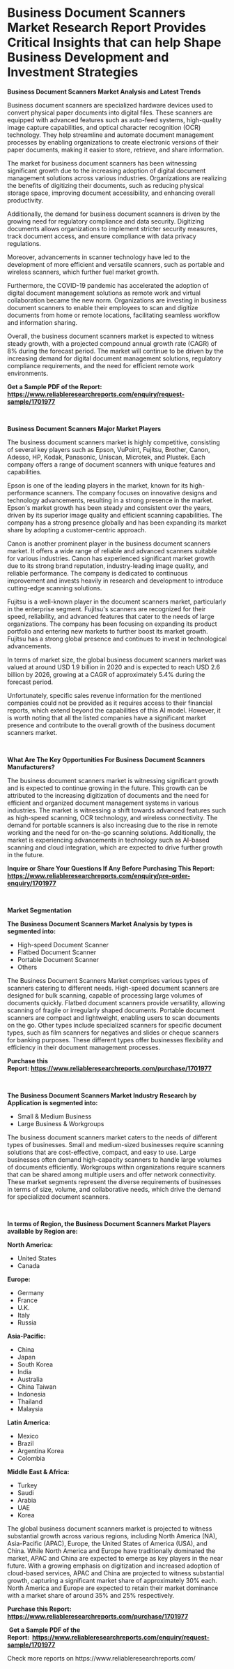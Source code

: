 <p><h1>Business Document Scanners Market Research Report Provides Critical Insights that can help Shape Business Development and Investment Strategies</h1></p><p><strong>Business Document Scanners Market Analysis and Latest Trends</strong></p>
<p><p>Business document scanners are specialized hardware devices used to convert physical paper documents into digital files. These scanners are equipped with advanced features such as auto-feed systems, high-quality image capture capabilities, and optical character recognition (OCR) technology. They help streamline and automate document management processes by enabling organizations to create electronic versions of their paper documents, making it easier to store, retrieve, and share information.</p><p>The market for business document scanners has been witnessing significant growth due to the increasing adoption of digital document management solutions across various industries. Organizations are realizing the benefits of digitizing their documents, such as reducing physical storage space, improving document accessibility, and enhancing overall productivity.</p><p>Additionally, the demand for business document scanners is driven by the growing need for regulatory compliance and data security. Digitizing documents allows organizations to implement stricter security measures, track document access, and ensure compliance with data privacy regulations.</p><p>Moreover, advancements in scanner technology have led to the development of more efficient and versatile scanners, such as portable and wireless scanners, which further fuel market growth.</p><p>Furthermore, the COVID-19 pandemic has accelerated the adoption of digital document management solutions as remote work and virtual collaboration became the new norm. Organizations are investing in business document scanners to enable their employees to scan and digitize documents from home or remote locations, facilitating seamless workflow and information sharing.</p><p>Overall, the business document scanners market is expected to witness steady growth, with a projected compound annual growth rate (CAGR) of 8% during the forecast period. The market will continue to be driven by the increasing demand for digital document management solutions, regulatory compliance requirements, and the need for efficient remote work environments.</p></p>
<p><strong>Get a Sample PDF of the Report:&nbsp; <a href="https://www.reliableresearchreports.com/enquiry/request-sample/1701977">https://www.reliableresearchreports.com/enquiry/request-sample/1701977</a></strong></p>
<p>&nbsp;</p>
<p><strong>Business Document Scanners Major Market Players</strong></p>
<p><p>The business document scanners market is highly competitive, consisting of several key players such as Epson, VuPoint, Fujitsu, Brother, Canon, Adesso, HP, Kodak, Panasonic, Uniscan, Microtek, and Plustek. Each company offers a range of document scanners with unique features and capabilities.</p><p>Epson is one of the leading players in the market, known for its high-performance scanners. The company focuses on innovative designs and technology advancements, resulting in a strong presence in the market. Epson's market growth has been steady and consistent over the years, driven by its superior image quality and efficient scanning capabilities. The company has a strong presence globally and has been expanding its market share by adopting a customer-centric approach.</p><p>Canon is another prominent player in the business document scanners market. It offers a wide range of reliable and advanced scanners suitable for various industries. Canon has experienced significant market growth due to its strong brand reputation, industry-leading image quality, and reliable performance. The company is dedicated to continuous improvement and invests heavily in research and development to introduce cutting-edge scanning solutions.</p><p>Fujitsu is a well-known player in the document scanners market, particularly in the enterprise segment. Fujitsu's scanners are recognized for their speed, reliability, and advanced features that cater to the needs of large organizations. The company has been focusing on expanding its product portfolio and entering new markets to further boost its market growth. Fujitsu has a strong global presence and continues to invest in technological advancements.</p><p>In terms of market size, the global business document scanners market was valued at around USD 1.9 billion in 2020 and is expected to reach USD 2.6 billion by 2026, growing at a CAGR of approximately 5.4% during the forecast period.</p><p>Unfortunately, specific sales revenue information for the mentioned companies could not be provided as it requires access to their financial reports, which extend beyond the capabilities of this AI model. However, it is worth noting that all the listed companies have a significant market presence and contribute to the overall growth of the business document scanners market.</p></p>
<p>&nbsp;</p>
<p><strong>What Are The Key Opportunities For Business Document Scanners Manufacturers?</strong></p>
<p><p>The business document scanners market is witnessing significant growth and is expected to continue growing in the future. This growth can be attributed to the increasing digitization of documents and the need for efficient and organized document management systems in various industries. The market is witnessing a shift towards advanced features such as high-speed scanning, OCR technology, and wireless connectivity. The demand for portable scanners is also increasing due to the rise in remote working and the need for on-the-go scanning solutions. Additionally, the market is experiencing advancements in technology such as AI-based scanning and cloud integration, which are expected to drive further growth in the future.</p></p>
<p><strong>Inquire or Share Your Questions If Any Before Purchasing This Report: <a href="https://www.reliableresearchreports.com/enquiry/pre-order-enquiry/1701977">https://www.reliableresearchreports.com/enquiry/pre-order-enquiry/1701977</a></strong></p>
<p>&nbsp;</p>
<p><strong>Market Segmentation</strong></p>
<p><strong>The Business Document Scanners Market Analysis by types is segmented into:</strong></p>
<p><ul><li>High-speed Document Scanner</li><li>Flatbed Document Scanner</li><li>Portable Document Scanner</li><li>Others</li></ul></p>
<p><p>The Business Document Scanners Market comprises various types of scanners catering to different needs. High-speed document scanners are designed for bulk scanning, capable of processing large volumes of documents quickly. Flatbed document scanners provide versatility, allowing scanning of fragile or irregularly shaped documents. Portable document scanners are compact and lightweight, enabling users to scan documents on the go. Other types include specialized scanners for specific document types, such as film scanners for negatives and slides or cheque scanners for banking purposes. These different types offer businesses flexibility and efficiency in their document management processes.</p></p>
<p><strong>Purchase this Report:&nbsp;<a href="https://www.reliableresearchreports.com/purchase/1701977">https://www.reliableresearchreports.com/purchase/1701977</a></strong></p>
<p>&nbsp;</p>
<p><strong>The Business Document Scanners Market Industry Research by Application is segmented into:</strong></p>
<p><ul><li>Small & Medium Business</li><li>Large Business & Workgroups</li></ul></p>
<p><p>The business document scanners market caters to the needs of different types of businesses. Small and medium-sized businesses require scanning solutions that are cost-effective, compact, and easy to use. Large businesses often demand high-capacity scanners to handle large volumes of documents efficiently. Workgroups within organizations require scanners that can be shared among multiple users and offer network connectivity. These market segments represent the diverse requirements of businesses in terms of size, volume, and collaborative needs, which drive the demand for specialized document scanners.</p></p>
<p>&nbsp;</p>
<p><strong>In terms of Region, the Business Document Scanners Market Players available by Region are:</strong></p>
<p>
    <p> <strong> North America: </strong>
        <ul>
            <li>United States</li>
            <li>Canada</li>
        </ul>
        </p> 
    <p> <strong> Europe: </strong>
        <ul>
            <li>Germany</li>
            <li>France</li>
            <li>U.K.</li>
            <li>Italy</li>
            <li>Russia</li>
        </ul>
        </p> 
    <p> <strong> Asia-Pacific: </strong>
        <ul>
            <li>China</li>
            <li>Japan</li>
            <li>South Korea</li>
            <li>India</li>
            <li>Australia</li>
            <li>China Taiwan</li>
            <li>Indonesia</li>
            <li>Thailand</li>
            <li>Malaysia</li>
        </ul>
        </p> 
    <p> <strong> Latin America: </strong>
        <ul>
            <li>Mexico</li>
            <li>Brazil</li>
            <li>Argentina Korea</li>
            <li>Colombia</li>
        </ul>
        </p> 
    <p> <strong> Middle East & Africa: </strong>
        <ul>
            <li>Turkey</li>
            <li>Saudi</li>
            <li>Arabia</li>
            <li>UAE</li>
            <li>Korea</li>
        </ul>
    </p>
    </p>
<p><p>The global business document scanners market is projected to witness substantial growth across various regions, including North America (NA), Asia-Pacific (APAC), Europe, the United States of America (USA), and China. While North America and Europe have traditionally dominated the market, APAC and China are expected to emerge as key players in the near future. With a growing emphasis on digitization and increased adoption of cloud-based services, APAC and China are projected to witness substantial growth, capturing a significant market share of approximately 30% each. North America and Europe are expected to retain their market dominance with a market share of around 35% and 25% respectively.</p></p>
<p><strong>Purchase this Report: <a href="https://www.reliableresearchreports.com/purchase/1701977">https://www.reliableresearchreports.com/purchase/1701977</a></strong></p>
<p>&nbsp;<strong>Get a Sample PDF of the Report:&nbsp;&nbsp;<a href="https://www.reliableresearchreports.com/enquiry/request-sample/1701977">https://www.reliableresearchreports.com/enquiry/request-sample/1701977</a></strong></p>
<p><strong></strong></p>
<p>Check more reports on https://www.reliableresearchreports.com/</p>